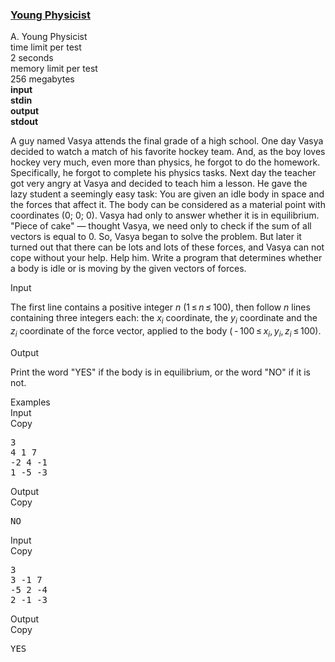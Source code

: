 <h3><a href="https://codeforces.com/contest/69/problem/A" target="_blank" rel="noopener noreferrer">Young Physicist</a></h3>

<div class="header"><div class="title">A. Young Physicist</div><div class="time-limit"><div class="property-title">time limit per test</div>2 seconds</div><div class="memory-limit"><div class="property-title">memory limit per test</div>256 megabytes</div><div class="input-file input-standard" style="font-weight: bold"><div class="property-title">input</div>stdin</div><div class="output-file output-standard" style="font-weight: bold"><div class="property-title">output</div>stdout</div></div><div><p>A guy named Vasya attends the final grade of a high school. One day Vasya decided to watch a match of his favorite hockey team. And, as the boy loves hockey very much, even more than physics, he forgot to do the homework. Specifically, he forgot to complete his physics tasks. Next day the teacher got very angry at Vasya and decided to teach him a lesson. He gave the lazy student a seemingly easy task: You are given an idle body in space and the forces that affect it. The body can be considered as a material point with coordinates (0; 0; 0). Vasya had only to answer whether it is in equilibrium. "Piece of cake" — thought Vasya, we need only to check if the sum of all vectors is equal to 0. So, Vasya began to solve the problem. But later it turned out that there can be lots and lots of these forces, and Vasya can not cope without your help. Help him. Write a program that determines whether a body is idle or is moving by the given vectors of forces.</p></div><div class="input-specification"><div class="section-title">Input</div><p>The first line contains a positive integer <span class="tex-span"><i>n</i></span> (<span class="tex-span">1 ≤ <i>n</i> ≤ 100</span>), then follow <span class="tex-span"><i>n</i></span> lines containing three integers each: the <span class="tex-span"><i>x</i><sub class="lower-index"><i>i</i></sub></span> coordinate, the <span class="tex-span"><i>y</i><sub class="lower-index"><i>i</i></sub></span> coordinate and the <span class="tex-span"><i>z</i><sub class="lower-index"><i>i</i></sub></span> coordinate of the force vector, applied to the body (<span class="tex-span"> - 100 ≤ <i>x</i><sub class="lower-index"><i>i</i></sub>, <i>y</i><sub class="lower-index"><i>i</i></sub>, <i>z</i><sub class="lower-index"><i>i</i></sub> ≤ 100</span>).</p></div><div class="output-specification"><div class="section-title">Output</div><p>Print the word "<span class="tex-font-style-tt">YES</span>" if the body is in equilibrium, or the word "<span class="tex-font-style-tt">NO</span>" if it is not.</p></div><div class="sample-tests"><div class="section-title">Examples</div><div class="sample-test"><div class="input"><div class="title">Input<div title="Copy" data-clipboard-target="#id004311437286348253" id="id009538470616410704" class="input-output-copier">Copy</div></div><pre id="id004311437286348253">3<br>4 1 7<br>-2 4 -1<br>1 -5 -3<br></pre></div><div class="output"><div class="title">Output<div title="Copy" data-clipboard-target="#id008295286065759679" id="id00673721974740528" class="input-output-copier">Copy</div></div><pre id="id008295286065759679">NO</pre></div><div class="input"><div class="title">Input<div title="Copy" data-clipboard-target="#id003842122678060458" id="id00665896224023505" class="input-output-copier">Copy</div></div><pre id="id003842122678060458">3<br>3 -1 7<br>-5 2 -4<br>2 -1 -3<br></pre></div><div class="output"><div class="title">Output<div title="Copy" data-clipboard-target="#id0019099497458773274" id="id005130399585686709" class="input-output-copier">Copy</div></div><pre id="id0019099497458773274">YES</pre></div></div></div>